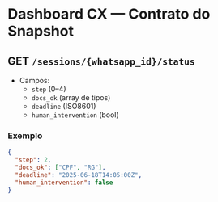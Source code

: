 # Dashboard CX — Contrato do Snapshot

## GET `/sessions/{whatsapp_id}/status`
- Campos:
  - `step` (0–4)
  - `docs_ok` (array de tipos)
  - `deadline` (ISO8601)
  - `human_intervention` (bool)

### Exemplo
```json
{
  "step": 2,
  "docs_ok": ["CPF", "RG"],
  "deadline": "2025-06-18T14:05:00Z",
  "human_intervention": false
}
```

